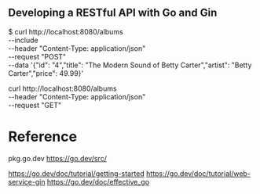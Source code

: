 ## Developing a RESTful API with Go and Gin

$ curl http://localhost:8080/albums \
--include \
--header "Content-Type: application/json" \
--request "POST" \
--data '{"id": "4","title": "The Modern Sound of Betty Carter","artist": "Betty Carter","price": 49.99}'

curl http://localhost:8080/albums \
--header "Content-Type: application/json" \
--request "GET"

# Reference
pkg.go.dev
https://go.dev/src/

https://go.dev/doc/tutorial/getting-started
https://go.dev/doc/tutorial/web-service-gin
https://go.dev/doc/effective_go
